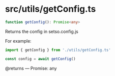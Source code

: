 # src/utils/getConfig.ts

```ts
function getConfig(): Promise<any>
```

Returns the config in setso.config.js

For example:

```ts
import { getConfig } from './utils/getConfig.ts'

const config = await getConfig()
```

@returns — Promise: any
